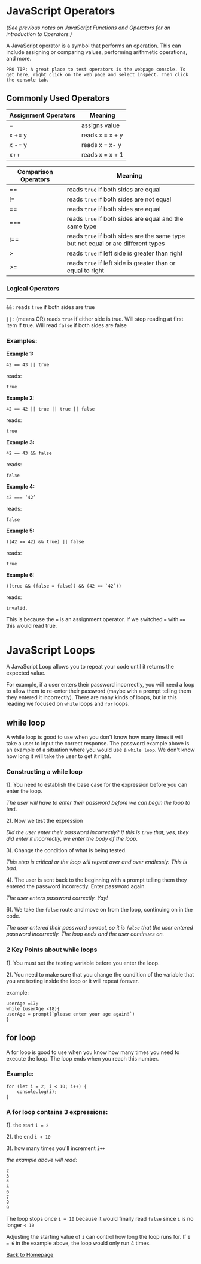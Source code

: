 # JavaScript Operators
*(See previous notes on JavaScript Functions and Operators for an introduction to Operators.)*

A JavaScript operator is a symbol that performs an operation. This can include assigning or comparing values, performing arithmetic operations, and more.

```
PRO TIP: A great place to test operators is the webpage console. To get here, right click on the web page and select inspect. Then click the console tab.
```

## Commonly Used Operators

| Assignment Operators | Meaning |
| ----------- | ----------- |
| = | assigns value |
| x += y | reads x = x + y |
| x -= y | reads x = x- y |
| x++ | reads x = x + 1 |



| Comparison Operators | Meaning |
| ----------- | ----------- |
| == | reads `true` if both sides are equal |
| != | reads `true` if both sides are not equal |
| == | reads `true` if both sides are equal |
| === | reads `true` if both sides are equal and the same type |
| !== | reads `true` if both sides are the same type but not equal or are different types |
| > | reads `true` if left side is greater than right |
| >= | reads `true` if left side is greater than or equal to right |



### Logical Operators
---------------------- 
`&&` : reads `true` if both sides are true 

`||` : (means OR) reads `true` if either side is true. Will stop reading at first item if true. Will read `false` if both sides are false 


### Examples:

**Example 1:**
```
42 == 43 || true
```

reads:
```
true
```

**Example 2:** 
```
42 == 42 || true || true || false
```

reads:
```
true
```

**Example 3:** 
```
42 == 43 && false
```

reads:
```
false
```

**Example 4:** 
```
42 === ‘42’
```

reads:
```
false
```

**Example 5:** 
```
((42 == 42) && true) || false 
```

reads:
```
true
```

**Example 6:** 
```
((true && (false = false)) && (42 == `42`))
```

reads:
```
invalid. 
```

This is because the `=` is an assignment operator. If we switched `=` with `==` this would read true.

# JavaScript Loops

A JavaScript Loop allows you to repeat your code until it returns the expected value. 

For example, if a user enters their password incorrectly, you will need a loop to allow them to re-enter their password (maybe with a prompt telling them they entered it incorrectly). There are many kinds of loops, but in this reading we focused on `while` loops and `for` loops. 

## while loop
A while loop is good to use when you don't know how many times it will take a user to input the correct response. The password example above is an example of a situation where you would use a `while loop`. We don't know how long it will take the user to get it right. 

### Constructing a while loop

1). You need to establish the base case for the expression before you can enter the loop.

 *The user will have to enter their password before we can begin the loop to test.*

2). Now we test the expression

  *Did the user enter their password incorrectly? If this is `true` that, yes, they did enter it incorrectly, we enter the body of the loop.* 
  
3). Change the condition of what is being tested.

  *This step is critical or the loop will repeat over and over endlessly. This is bad.*
  
4). The user is sent back to the beginning with a prompt telling them they entered the password incorrectly. Enter password again.

  *The user enters password correctly. Yay!*
  
6). We take the `false` route and move on from the loop, continuing on in the code.

  *The user entered their password correct, so it is `false` that the user entered password incorrectly. The loop ends and the user continues on.*

### 2 Key Points about while loops

1). You must set the testing variable before you enter the loop. 

2). You need to make sure that you change the condition of the variable that you are testing inside the loop or it will repeat forever. 

example:
```
userAge =17;
while (userAge <18){
userAge = prompt(`please enter your age again!`)
}
```

## for loop

A for loop is good to use when you know how many times you need to execute the loop. The loop ends when you reach this number.


### Example:
```
for (let i = 2; i < 10; i++) {
	console.log(i);
}
```

### A for loop contains 3 expressions:

1). the start `i = 2`

2). the end `i < 10`

3). how many times you'll increment `i++`

*the example above will read:*

```
2
3
4
5
6
7
8
9
```

The loop stops once `i = 10` because it would finally read `false` since `i` is no longer `< 10`

Adjusting the starting value of `i` can control how long the loop runs for. If `i = 6` in the example above, the loop would only run 4 times. 

[Back to Homepage](README.md)
